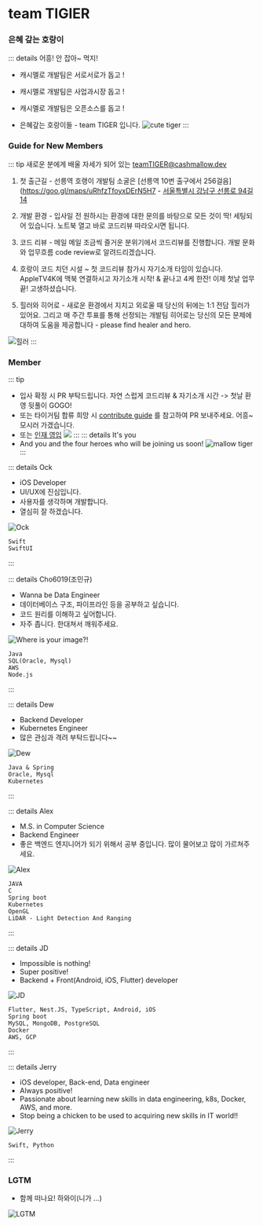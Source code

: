 # team TIGIER
### 은혜 갚는 호랑이
::: details 어흥! 안 잡아~ 먹지!
- 캐시멜로 개발팀은 서로서로가 돕고 !
- 캐시멜로 개발팀은 사업과시장 돕고 !
- 캐시멜로 개발팀은 오픈소스를 돕고 !

- 은혜갚는 호랑이들 - team TIGER 입니다.
![cute tiger](/images/tiger-cute.svg)
:::

### Guide for New Members
::: tip 새로운 분에게 배울 자세가 되어 있는 teamTIGER@cashmallow.dev

1. 첫 출근길 - 선릉역 호랭이 개발팀 소굴은 [선릉역 10번 출구에서 256걸음](https://goo.gl/maps/uRhfzTfoyxDErN5H7 - [서울특별시 강남구 선릉로 94길 14](https://goo.gl/maps/uRhfzTfoyxDErN5H7)

2. 개발 환경 - 입사일 전 원하시는 환경에 대한 문의를 바탕으로 모든 것이 딱! 세팅되어 있습니다. 노트북 열고 바로 코드리뷰 따라오시면 됩니다.

3. 코드 리뷰 - 메일 메일 조금씩 즐거운 분위기에서 코드리뷰를 진행합니다. 개발 문화와 업무흐름 code review로 알려드리겠습니다.

4. 호랑이 코드 치던 시설 ~ 첫 코드리뷰 참가시 자기소개 타임이 있습니다. AppleTV4K에 맥북 연결하시고 자기소개 시작! & 끝나고 4케 한잔! 이제 첫날 업무 끝! 고생하셨습니다.

5. 힐러와 히어로 - 새로운 환경에서 지치고 외로울 때 당신의 뒤에는 1:1 전담 힐러가 있어요. 그리고 매 주간 투표를 통해 선정되는 개발팀 히어로는 당신의 모든 문제에 대하여 도움을 제공합니다 - please find healer and hero.

![힐러](https://mblogthumb-phinf.pstatic.net/20160410_240/dldbdgml99_1460288270630thoD3_PNG/%BF%C0%B9%F6%BF%F6%C4%A1-%C8%FA%B7%AF-%C6%F7%BD%BA%C6%C3-%BD%E6%B3%D7%C0%CF.png?type=w2)
:::

### Member
::: tip
- 입사 확정 시 PR 부탁드립니다. 자연 스럽게 코드리뷰 & 자기소개 시간 -> 첫날 환영 뒷풀이 GOGO!
- 또는 타이거팀 합류 희망 시 [contribute guide](https://github.com/oss-cashmallow/oss-cashmallow.github.io#contribute-guide) 를 참고하여 PR 보내주세요. 어흥~ 모시러 가겠습니다.
- 또는 [인재 영입](team/recruit/)
![](https://user-images.githubusercontent.com/120996497/209473626-12d63987-9357-4f0a-94a9-35392d4f8869.png)
:::
::: details <Badge type="warning" text="backend" vertical="top" /> <Badge type="tip" text="frontend" vertical="top" /> It's you
- And you and the four heroes who will be joining us soon!
![mallow tiger](/images/tiger-slamdunk/tiger-slamdunk.006.jpeg)
:::

::: details Ock <Badge type="tip" text="iOS" vertical="top" />
- iOS Developer
- UI/UX에 진심입니다.
- 사용자를 생각하며 개발합니다.
- 열심히 잘 하겠습니다.

![Ock](/images/tiger-slamdunk/tiger-slamdunk.005.jpeg)
```
Swift
SwiftUI
```
:::

::: details Cho6019(조민규) <Badge type="tip" text="Data" vertical="top" /> <Badge type="warning" text="backend" vertical="top" />
- Wanna be Data Engineer
- 데이터베이스 구조, 파이프라인 등을 공부하고 싶습니다.
- 코드 원리를 이해하고 싶어합니다.
- 자주 좁니다. 한대쳐서 깨워주세요.

![Where is your image?!](/images/cho-profile.png)
```
Java
SQL(Oracle, Mysql)
AWS
Node.js
```
:::

::: details Dew <Badge type="warning" text="backend" vertical="top" />
- Backend Developer
- Kubernetes Engineer
- 많은 관심과 격려 부탁드립니다~~

![Dew](/images/tiger-slamdunk/tiger-slamdunk.007.jpeg)
```
Java & Spring
Oracle, Mysql
Kubernetes
```
:::

::: details Alex <Badge type="warning" text="backend" vertical="top" />
- M.S. in Computer Science
- Backend Engineer
- 좋은 백엔드 엔지니어가 되기 위해서 공부 중입니다. 많이 물어보고 많이 가르쳐주세요.

![Alex](/images/tiger-slamdunk/tiger-slamdunk.004.jpeg)
```
JAVA
C
Spring boot
Kubernetes
OpenGL
LiDAR - Light Detection And Ranging
```
:::

::: details JD <Badge type="tip" text="frontend" vertical="top" /> <Badge type="warning" text="backend" vertical="top" />
- Impossible is nothing!
- Super positive!
- Backend + Front(Android, iOS, Flutter) developer

![JD](/images/tiger-slamdunk/tiger-slamdunk.003.jpeg)
```
Flutter, Nest.JS, TypeScript, Android, iOS
Spring boot
MySQL, MongoDB, PostgreSQL
Docker
AWS, GCP
```
:::

::: details Jerry <Badge type="tip" text="iOS" vertical="top" /> <Badge type="warning" text="backend" vertical="top" />
- iOS developer, Back-end, Data engineer
- Always positive!
- Passionate about learning new skills in data engineering, k8s, Docker, AWS, and more.
- Stop being a chicken to be used to acquiring new skills in IT world!!

![Jerry](/images/tiger-slamdunk/chill-sketch.jpg)
```
Swift, Python

```
:::

### LGTM
- 함께 떠나요! 하와이(니가 ...)

![LGTM](https://i.lgtm.fun/28py.png)

<CaptionedImage src="/images/tiger-cute.svg" caption="Caption Example"></CaptionedImage>
